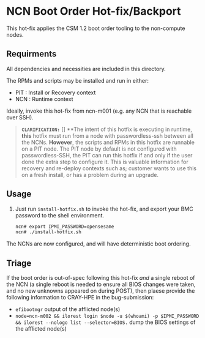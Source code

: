 # NCN Boot Order Hot-fix/Backport

This hot-fix applies the CSM 1.2 boot order tooling to the non-compute nodes.

## Requirments

All dependencies and necessities are included in this directory.

The RPMs and scripts may be installed and run in either:
- PIT : Install or Recovery context
- NCN : Runtime context

Ideally, invoke this hot-fix from ncn-m001 (e.g. any NCN that is reachable over SSH).

> **`CLARIFICATION:`** [] **The intent of this hotfix is executing in runtime, **this** hotfix must run from a node with passwordless-ssh between all the NCNs. **However**, the scripts and RPMs in this hotfix are runnable on a PIT node. The PIT node by default is not configured with passwordless-SSH, the PIT can run this hotfix if and only if the user done the extra step to configure it. This is valuable information for recovery and re-deploy contexts such as; customer wants to use this on a fresh install, or has a problem during an upgrade.

## Usage

1. Just run `install-hotfix.sh` to invoke the hot-fix, and export your BMC password to the shell environment.

    ```bash
    ncn# export IPMI_PASSWORD=opensesame
    ncn# ./install-hotfix.sh
    ```

The NCNs are now configured, and will have deterministic boot ordering.


## Triage

If the boot order is out-of-spec following this hot-fix _and_ a single reboot of the NCN (a single reboot is needed to ensure all BIOS changes were taken, and no new unknowns appeared on during POST), then plaese provide the following information to CRAY-HPE in the bug-submission:

- `efibootmgr` output of the afflicted node(s)
- `node=ncn-m002 && ilorest login $node -u $(whoami) -p $IPMI_PASSWORD && ilorest --nologo list --selector=BIOS.` dump the BIOS settings of the afflicted node(s)
